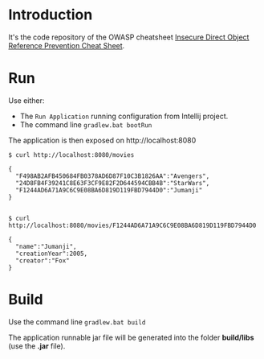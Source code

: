 # Introduction

It's the code repository of the OWASP cheatsheet [Insecure Direct Object Reference Prevention Cheat Sheet](https://www.owasp.org/index.php/Insecure_Direct_Object_Reference_Prevention_Cheat_Sheet).

# Run

Use either:
* The `Run Application` running configuration from Intellij project.
* The command line `gradlew.bat bootRun`

The application is then exposed on http://localhost:8080

```
$ curl http://localhost:8080/movies

{
  "F498AB2AFB450684FB0378AD6D87F10C3B1826AA":"Avengers",
  "24D8FB4F39241C8E63F3CF9E82F2D644594CBB4B":"StarWars",
  "F1244AD6A71A9C6C9E08BA6D819D119FBD7944D0":"Jumanji"
}


$ curl http://localhost:8080/movies/F1244AD6A71A9C6C9E08BA6D819D119FBD7944D0

{
  "name":"Jumanji",
  "creationYear":2005,
  "creator":"Fox"
}
```

# Build

Use the command line `gradlew.bat build`

The application runnable jar file will be generated into the folder **build/libs** (use the **.jar** file).
